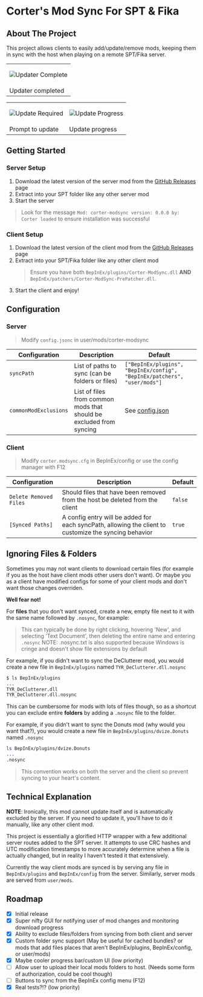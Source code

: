 # Corter's Mod Sync For SPT & Fika

## About The Project

This project allows clients to easily add/update/remove mods, keeping them in sync with the host when playing on a remote SPT/Fika server.

<table>
<tbody>
<tr>
<td>

![Updater Complete](https://github.com/user-attachments/assets/f66a09b5-e133-418f-abf9-466b619cd2c9)</td>
</tr>
<tr>
<td>Updater completed</td>
</tr>
</tbody>
</table>

<table>
<tbody>
<tr>
<td>

![Update Required](https://github.com/user-attachments/assets/03c3ed36-f6d3-4067-b1dc-48fe726ed489)</td>
<td>

![Update Progress](https://github.com/user-attachments/assets/c4ca8953-03be-4d3b-af96-6ee7f1ee3ce2)</td>
</tr>
<tr>
<td>Prompt to update</td>
<td>Update progress</td>
</tr>
</tbody>
</table>

## Getting Started

### Server Setup

1. Download the latest version of the server mod from the [GitHub Releases](https://github.com/c-orter/modsync/releases) page
2. Extract into your SPT folder like any other server mod
3. Start the server

> Look for the message `Mod: corter-modsync version: 0.0.0 by: Corter loaded` to ensure installation was successful

### Client Setup

1. Download the latest version of the client mod from the [GitHub Releases](https://github.com/c-orter/modsync/releases) page
2. Extract into your SPT/Fika folder like any other client mod
   > Ensure you have both `BepInEx/plugins/Corter-ModSync.dll` **AND** `BepInEx/patchers/Corter-ModSync-PrePatcher.dll`.
3. Start the client and enjoy!


## Configuration

### Server

> Modify `config.jsonc` in user/mods/corter-modsync

| Configuration | Description | Default |
| --- | --- | --- |
| `syncPath` | List of paths to sync (can be folders or files) | `["BepInEx/plugins", "BepInEx/config", "BepInEx/patchers", "user/mods"]` |
| `commonModExclusions` | List of files from common mods that should be excluded from syncing | See [config.json](src/config.jsonc) |

### Client

> Modify `corter.modsync.cfg` in BepInEx/config or use the config manager with F12

| Configuration | Description | Default |
| --- | --- | --- |
| `Delete Removed Files` | Should files that have been removed from the host be deleted from the client | `false` |
| `[Synced Paths]` | A config entry will be added for each syncPath, allowing the client to customize the syncing behavior | `true` |

## Ignoring Files & Folders

Sometimes you may not want clients to download certain files (for example if you as the host have client mods other users don't want).
Or maybe you as a client have modified configs for some of your client mods and don't want those changes overriden.

**Well fear not!**

For **files** that you don't want synced, create a new, empty file next to it with the same name followed by `.nosync`, for example:

> This can typically be done by right clicking, hovering 'New', and selecting 'Text Document', then deleting the entire name and entering `.nosync`
> NOTE: .nosync.txt is also supported because Windows is cringe and doesn't show file extensions by default

For example, if you didn't want to sync the DeClutterer mod, you would create a new file in `BepInEx/plugins` named `TYR_DeClutterer.dll.nosync`
```sh
$ ls BepInEx/plugins
...
TYR_DeClutterer.dll
TYR_DeClutterer.dll.nosync
```

This can be cumbersome for mods with lots of files though, so as a shortcut you can exclude entire **folders** by adding a `.nosync` file to the folder.

For example, if you didn't want to sync the Donuts mod (why would you want that?), you would create a new file in `BepInEx/plugins/dvize.Donuts` named `.nosync`
```sh
ls BepInEx/plugins/dvize.Donuts
...
.nosync
```

> This convention works on both the server and the client so prevent syncing to your heart's content.

## Technical Explanation

**NOTE**: Ironically, this mod cannot update itself and is automatically excluded by the server. If you need to update it, you'll have to do it manually, like any other client mod.

This project is essentially a glorified HTTP wrapper with a few additional server routes added to the SPT server. It attempts to use CRC hashes and
UTC modification timestamps to more accurately determine when a file is actually changed, but in reality I haven't tested it that extensively.

Currently the way client mods are synced is by serving any file in `BepInEx/plugins` and `BepInEx/config` from the server. Similarly, server mods are
served from `user/mods`.

## Roadmap

- [x] Initial release
- [x] Super nifty GUI for notifying user of mod changes and monitoring download progress
- [x] Ability to exclude files/folders from syncing from both client and server
- [x] Custom folder sync support (May be useful for cached bundles? or mods that add files places that aren't BepInEx/plugins, BepInEx/config, or user/mods)
- [x] Maybe cooler progress bar/custom UI (low priority)
- [ ] Allow user to upload their local mods folders to host. (Needs some form of authorization, could be cool though)
- [ ] Buttons to sync from the BepInEx config menu (F12)
- [x] Real tests?!? (low priority)
